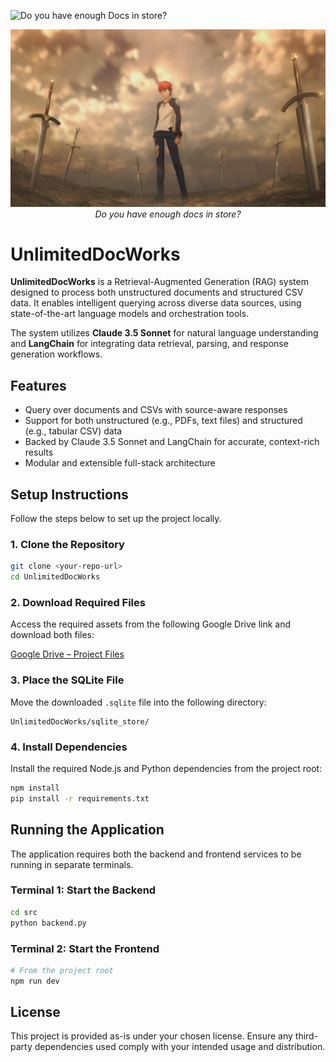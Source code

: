 ![Do you have enough Docs in store?]()
<p align="center">
  <img src="public/ubw.jpg" alt="UnlimitedDocWorks Banner" width="600"/>
  <br>
  <em>Do you have enough docs in store?</em>
</p>


# UnlimitedDocWorks

**UnlimitedDocWorks** is a Retrieval-Augmented Generation (RAG) system designed to process both unstructured documents and structured CSV data. It enables intelligent querying across diverse data sources, using state-of-the-art language models and orchestration tools.

The system utilizes **Claude 3.5 Sonnet** for natural language understanding and **LangChain** for integrating data retrieval, parsing, and response generation workflows.

## Features

- Query over documents and CSVs with source-aware responses
- Support for both unstructured (e.g., PDFs, text files) and structured (e.g., tabular CSV) data
- Backed by Claude 3.5 Sonnet and LangChain for accurate, context-rich results
- Modular and extensible full-stack architecture

## Setup Instructions

Follow the steps below to set up the project locally.

### 1. Clone the Repository

```bash
git clone <your-repo-url>
cd UnlimitedDocWorks
```

### 2. Download Required Files

Access the required assets from the following Google Drive link and download both files:

[Google Drive – Project Files](https://drive.google.com/drive/folders/1-R7VIQaWKtpQAvBFB7_K44P5iaxx9i-j?usp=drive_link)

### 3. Place the SQLite File

Move the downloaded `.sqlite` file into the following directory:

```
UnlimitedDocWorks/sqlite_store/
```

### 4. Install Dependencies

Install the required Node.js and Python dependencies from the project root:

```bash
npm install
pip install -r requirements.txt
```

## Running the Application

The application requires both the backend and frontend services to be running in separate terminals.

### Terminal 1: Start the Backend

```bash
cd src
python backend.py
```

### Terminal 2: Start the Frontend

```bash
# From the project root
npm run dev
```

## License

This project is provided as-is under your chosen license. Ensure any third-party dependencies used comply with your intended usage and distribution.

